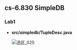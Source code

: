 ## cs-6.830 SimpleDB



### Lab1

- **src/simpledb/TupleDesc.java**

  ![选区_025](/home/robot/picture/选区_025.png)

